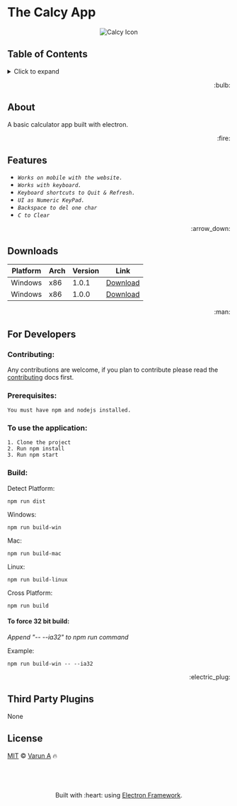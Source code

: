 # The Calcy App

<p align="center">
  <img alt="Calcy Icon" src="https://varundevpro.github.io/calcy/assets/images/calcy-icon.png">
</p>

## Table of Contents

<details>
<summary>Click to expand</summary>

- [About](#about)
- [Features](#features)
- [Downloads](#downloads)
- [For Developers](#for-developers)
  - [Contributing](#contributing)
  - [Prerequisites](#prerequisites)
  - [Build](#build)
- [Third Party Plugins](#third-party-plugins)
- [License](#license)

</details>

<p align="right">:bulb:</p>

## About

A basic calculator app built with electron.

<p align="right">:fire:</p>

## Features

- _`Works on mobile with the website.`_
- _`Works with keyboard.`_
- _`Keyboard shortcuts to Quit & Refresh.`_
- _`UI as Numeric KeyPad.`_
- _`Backspace to del one char`_
- _`C to Clear`_

<p align="right">:arrow_down:</p>

## Downloads

| Platform | Arch | Version | Link                                                                                          |
| -------- | ---- | ------- | --------------------------------------------------------------------------------------------- |
| Windows  | x86  | 1.0.1   | [Download](https://github.com/VarunDevPro/calcy/releases/download/v1.0.1/calcy-win32-ia32.7z) |
| Windows  | x86  | 1.0.0   | [Download](https://github.com/VarunDevPro/calcy/releases/download/v1.0.0/calcy-win32-ia32.7z) |

<p align="right">:man:</p>

## For Developers

### Contributing:

Any contributions are welcome, if you plan to contribute please read the [contributing](https://github.com/VarunDevPro/calcy/blob/master/CONTRIBUTING.md) docs first.

### Prerequisites:

```
You must have npm and nodejs installed.
```

### To use the application:

```
1. Clone the project
2. Run npm install
3. Run npm start
```

### Build:

Detect Platform:

```
npm run dist
```

Windows:

```
npm run build-win
```

Mac:

```
npm run build-mac
```

Linux:

```
npm run build-linux
```

Cross Platform:

```
npm run build
```

#### To force 32 bit build:

_Append "-- --ia32" to npm run command_

Example:

```
npm run build-win -- --ia32
```

<p align="right"> :electric_plug:</p>

## Third Party Plugins

None

## License

[MIT][mit] :copyright: [Varun A][author] :fire:

## &nbsp;

<p align="center">
Built with :heart: using <a href="https://electronjs.org/">Electron Framework</a>.
</p>

[mit]: http://opensource.org/licenses/MIT
[author]: http://github.com/varundevpro
